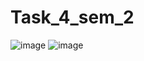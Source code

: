# Task_4_sem_2
![image](https://user-images.githubusercontent.com/90614965/161569667-f7d4d543-037c-4afd-ab04-d101cf1e9ede.png)
![image](https://user-images.githubusercontent.com/90614965/161569716-c59879ef-a536-4ec6-9250-7502cb6d722e.png)
